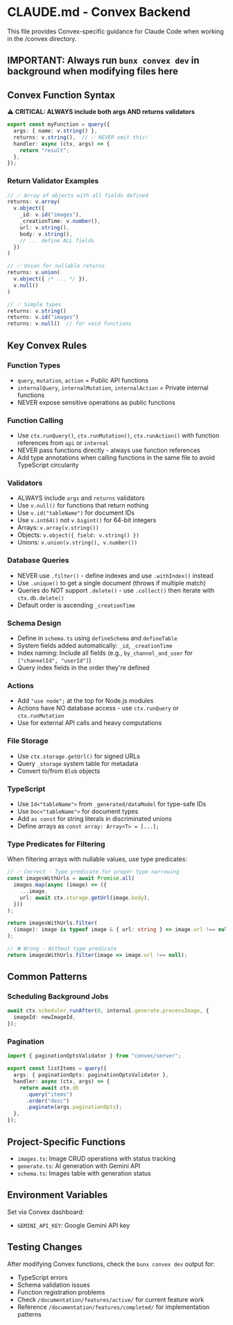 # CLAUDE.md - Convex Backend

This file provides Convex-specific guidance for Claude Code when working in the /convex directory.

## IMPORTANT: Always run `bunx convex dev` in background when modifying files here

## Convex Function Syntax

⚠️ **CRITICAL: ALWAYS include both args AND returns validators**

```typescript
export const myFunction = query({
  args: { name: v.string() },
  returns: v.string(),  // ✅ NEVER omit this!
  handler: async (ctx, args) => {
    return "result";
  },
});
```

### Return Validator Examples
```typescript
// ✅ Array of objects with all fields defined
returns: v.array(
  v.object({
    _id: v.id("images"),
    _creationTime: v.number(),
    url: v.string(),
    body: v.string(),
    // ... define ALL fields
  })
)

// ✅ Union for nullable returns
returns: v.union(
  v.object({ /* ... */ }),
  v.null()
)

// ✅ Simple types
returns: v.string()
returns: v.id("images")
returns: v.null()  // for void functions
```

## Key Convex Rules

### Function Types
- `query`, `mutation`, `action` = Public API functions
- `internalQuery`, `internalMutation`, `internalAction` = Private internal functions
- NEVER expose sensitive operations as public functions

### Function Calling
- Use `ctx.runQuery()`, `ctx.runMutation()`, `ctx.runAction()` with function references from `api` or `internal`
- NEVER pass functions directly - always use function references
- Add type annotations when calling functions in the same file to avoid TypeScript circularity

### Validators
- ALWAYS include `args` and `returns` validators
- Use `v.null()` for functions that return nothing
- Use `v.id("tableName")` for document IDs
- Use `v.int64()` not `v.bigint()` for 64-bit integers
- Arrays: `v.array(v.string())`
- Objects: `v.object({ field: v.string() })`
- Unions: `v.union(v.string(), v.number())`

### Database Queries
- NEVER use `.filter()` - define indexes and use `.withIndex()` instead
- Use `.unique()` to get a single document (throws if multiple match)
- Queries do NOT support `.delete()` - use `.collect()` then iterate with `ctx.db.delete()`
- Default order is ascending `_creationTime`

### Schema Design
- Define in `schema.ts` using `defineSchema` and `defineTable`
- System fields added automatically: `_id`, `_creationTime`
- Index naming: Include all fields (e.g., `by_channel_and_user` for `["channelId", "userId"]`)
- Query index fields in the order they're defined

### Actions
- Add `"use node";` at the top for Node.js modules
- Actions have NO database access - use `ctx.runQuery` or `ctx.runMutation`
- Use for external API calls and heavy computations

### File Storage
- Use `ctx.storage.getUrl()` for signed URLs
- Query `_storage` system table for metadata
- Convert to/from `Blob` objects

### TypeScript
- Use `Id<"tableName">` from `_generated/dataModel` for type-safe IDs
- Use `Doc<"tableName">` for document types
- Add `as const` for string literals in discriminated unions
- Define arrays as `const array: Array<T> = [...];`

### Type Predicates for Filtering
When filtering arrays with nullable values, use type predicates:
```typescript
// ✅ Correct - Type predicate for proper type narrowing
const imagesWithUrls = await Promise.all(
  images.map(async (image) => ({
    ...image,
    url: await ctx.storage.getUrl(image.body),
  }))
);

return imagesWithUrls.filter(
  (image): image is typeof image & { url: string } => image.url !== null
);

// ❌ Wrong - Without type predicate
return imagesWithUrls.filter(image => image.url !== null);
```

## Common Patterns

### Scheduling Background Jobs
```typescript
await ctx.scheduler.runAfter(0, internal.generate.processImage, {
  imageId: newImageId,
});
```

### Pagination
```typescript
import { paginationOptsValidator } from "convex/server";

export const listItems = query({
  args: { paginationOpts: paginationOptsValidator },
  handler: async (ctx, args) => {
    return await ctx.db
      .query("items")
      .order("desc")
      .paginate(args.paginationOpts);
  },
});
```

## Project-Specific Functions

- `images.ts`: Image CRUD operations with status tracking
- `generate.ts`: AI generation with Gemini API
- `schema.ts`: Images table with generation status

## Environment Variables
Set via Convex dashboard:
- `GEMINI_API_KEY`: Google Gemini API key


## Testing Changes
After modifying Convex functions, check the `bunx convex dev` output for:
- TypeScript errors
- Schema validation issues
- Function registration problems
- Check `/documentation/features/active/` for current feature work
- Reference `/documentation/features/completed/` for implementation patterns